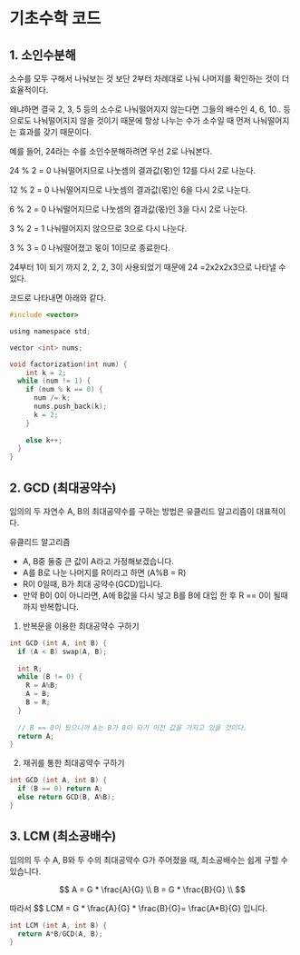 # 기초수학 코드



## 1. 소인수분해

소수를 모두 구해서 나눠보는 것 보단 2부터 차례대로 나눠 나머지를 확인하는 것이 더 효율적이다.

왜냐하면 결국 2, 3, 5 등의 소수로 나눠떨어지지 않는다면 그들의 배수인 4, 6, 10.. 등으로도 나눠떨어지지 않을 것이기 때문에 항상 나누는 수가 소수일 때 먼저 나눠떨어지는 효과를 갖기 때문이다.



예를 들어, 24라는 수를 소인수분해하려면 우선 2로 나눠본다.

24 % 2 = 0  나눠떨어지므로 나눗셈의 결과값(몫)인 12를 다시 2로 나눈다.

12 % 2 = 0  나눠떨어지므로 나눗셈의 결과값(몫)인 6을 다시 2로 나눈다.

6 % 2 = 0 나눠떨어지므로 나눗셈의 결과값(몫)인 3을 다시 2로 나눈다.

3 % 2 = 1 나눠떨어지지 않으므로 3으로 다시 나눈다.

3 % 3 = 0 나눠떨어졌고 몫이 1이므로 종료한다.

24부터 1이 되기 까지 2, 2, 2, 3이 사용되었기 때문에 24 =2x2x2x3으로 나타낼 수 있다. 



코드로 나타내면 아래와 같다.

```c
#include <vector>

using namespace std;

vector <int> nums;

void factorization(int num) {
	int k = 2;
  while (num != 1) {
    if (num % k == 0) {
      num /= k;
      nums.push_back(k);
      k = 2;
    }
    
    else k++;
  }
}
```





## 2. GCD (최대공약수)

임의의 두 자연수 A, B의 최대공약수를 구하는 방법은 유클리드 알고리즘이 대표적이다.



유클리드 알고리즘

- A, B중 둘중 큰 값이 A라고 가정해보겠습니다.
- A를 B로 나눈 나머지를 R이라고 하면 (A%B = R)
- R이 0일때, B가 최대 공약수(GCD)입니다.
- 만약 B이 0이 아니라면, A에 B값을 다시 넣고 B를 B에 대입 한 후 R == 0이 될때까지 반복합니다.



1. 반복문을 이용한 최대공약수 구하기

```c++
int GCD (int A, int B) {
  if (A < B) swap(A, B);
  
  int R;
  while (B != 0) {
    R = A%B;
    A = B;
    B = R;
  }
  
  // B == 0이 됬으니까 A는 B가 0이 되기 이전 값을 가지고 있을 것이다.
  return A;
}
```



2. 재귀를 통한 최대공약수 구하기

```c++
int GCD (int A, int B) {
  if (B == 0) return A;
  else return GCD(B, A%B);
}
```





## 3. LCM (최소공배수)

임의의 두 수 A, B와 두 수의 최대공약수 G가 주어졌을 때, 최소공배수는 쉽게 구할 수 있습니다.



$$
A = G * \frac{A}{G} \\
B = G * \frac{B}{G} \\
$$




따라서 $$ LCM = G * \frac{A}{G} * \frac{B}{G}= \frac{A*B}{G} 입니다.

```c
int LCM (int A, int B) {
  return A*B/GCD(A, B);
}
```





